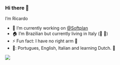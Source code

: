 ### Hi there 👋

I’m Ricardo

- 🔭 I’m currently working on [@Softplan](https://www.softplan.com.br/)
- :house: I’m Brazilian but currently living in Italy (:pizza: :wine_glass:)
- ⚡ Fun fact: I have no right arm :muscle:
- :tongue:: Portugues, English, Italian and learning Dutch. :eyes:


![](https://komarev.com/ghpvc/?username=ricardotondello)
